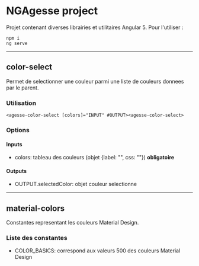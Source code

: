 NGAgesse project
==============

Projet contenant diverses librairies et utilitaires Angular 5.
Pour l'utiliser :

    npm i
    ng serve

* * *

color-select
------------

Permet de selectionner une couleur parmi une liste de couleurs donnees par le parent.

### Utilisation

    <agesse-color-select [colors]="INPUT" #OUTPUT><agesse-color-select>


### Options

#### Inputs
* colors: tableau des couleurs (objet {label: "", css: ""}) **obligatoire**

#### Outputs
* OUTPUT.selectedColor: objet couleur selectionne

* * * 

material-colors
---------------

Constantes representant les couleurs Material Design.

### Liste des constantes

* COLOR_BASICS: correspond aux valeurs 500 des couleurs Material Design
